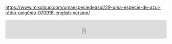 https://www.mixcloud.com/umaespeciedeazul/29-uma-espécie-de-azul-rádio-oxigénio-070918-english-version/
<iframe width="100%" height="60" src="https://www.mixcloud.com/widget/iframe/?hide_cover=1&mini=1&feed=%2Fumaespeciedeazul%2F29-uma-esp%C3%A9cie-de-azul-r%C3%A1dio-oxig%C3%A9nio-070918-english-version%2F" frameborder="0" ></iframe>